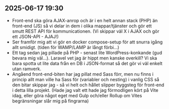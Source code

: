 ## 2025-06-17 19:30
- Front-end ska göra AJAX-anrop och är i en helt annan stack (PHP) än front-end (JS) så vi delar in dem i olika mappar/tjänster och gör ett smutt REST API för kommunicationen. (Vi skippar väl X i AJAX och gör ett JSON-API - AJAJ!)
- Ser framför mig att vi gör en docker compose-setup för att snurra igång allt smidigt. (tiden för WAMP/LAMP är långt förbi...)
- Ett tag sedan jag pillade på PHP - senast lite WordPress-konkande (gud bevara mig väl...). Laravel vet jag är hippt men kanske overkill? Vi ska bara spotta ut lite data från en DB i JSON-format så det gör vi väl enkelt utan ramverk.
- Angåend front-end-biten har jag pillat med Sass förr, men nu finns i princip allt man ville ha Sass för (variabler och nesting) i vanlig CSS så den bitar skippar jag - så vi helt och hållet slipper byggsteg för front-end i detta lilla projekt. (Hade jag valt ett hade jag förmodligen kört på Vite idag, eller göra något eget med Gulp och/eller Rollup om Vites begränsningar slår mig på fingrarna)

